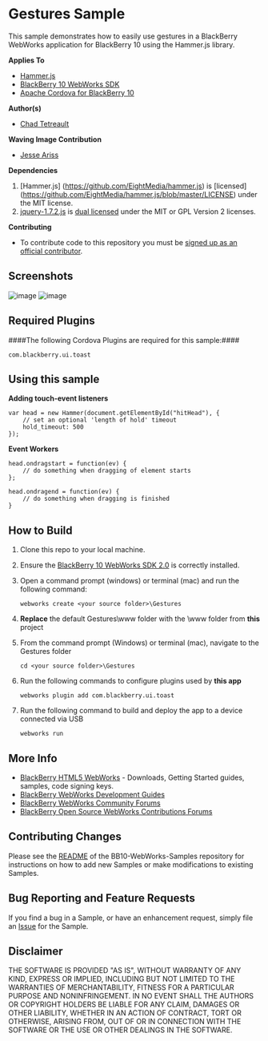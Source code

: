 # Gestures Sample

This sample demonstrates how to easily use gestures in a BlackBerry WebWorks application for BlackBerry 10 using the Hammer.js library. 

**Applies To**

* [Hammer.js](http://eightmedia.github.io/hammer.js/)
* [BlackBerry 10 WebWorks SDK](https://developer.blackberry.com/html5/download/sdk) 
* [Apache Cordova for BlackBerry 10](https://github.com/blackberry/cordova-blackberry/tree/master/blackberry10) 

**Author(s)** 

* [Chad Tetreault](http://www.twitter.com/chadtatro)

**Waving Image Contribution** 

* [Jesse Ariss](http://www.twitter.com/jesseariss)

**Dependencies**

1. [Hammer.js] (https://github.com/EightMedia/hammer.js) is [licensed] (https://github.com/EightMedia/hammer.js/blob/master/LICENSE) under the MIT license.
2. [jquery-1.7.2.js](http://code.jquery.com/jquery-1.7.2.js) is [dual licensed](http://jquery.org/license/) under the MIT or GPL Version 2 licenses.

**Contributing**

* To contribute code to this repository you must be [signed up as an official contributor](http://blackberry.github.com/howToContribute.html).

## Screenshots ##

![image](https://raw.github.com/blackberry/BB10-WebWorks-Samples/WebWorks-2.0/gestures/www/_screenshots/gestures2.png)
![image](https://raw.github.com/blackberry/BB10-WebWorks-Samples/WebWorks-2.0/gestures/www/_screenshots/gestures1.png)


## Required Plugins ##

####The following Cordova Plugins are required for this sample:####

	com.blackberry.ui.toast

## Using this sample ##

**Adding touch-event listeners**


	var head = new Hammer(document.getElementById("hitHead"), { 
		// set an optional 'length of hold' timeout
		hold_timeout: 500
	});


**Event Workers**

	head.ondragstart = function(ev) {
		// do something when dragging of element starts
	};

	head.ondragend = function(ev) {
		// do something when dragging is finished
	}

## How to Build

1. Clone this repo to your local machine.
2. Ensure the [BlackBerry 10 WebWorks SDK 2.0](https://developer.blackberry.com/html5/download/sdk) is correctly installed.
3. Open a command prompt (windows) or terminal (mac) and run the following command:

	```
	webworks create <your source folder>\Gestures
	```

3. **Replace** the default Gestures\www folder with the \www folder from **this** project
4. From the command prompt (Windows) or terminal (mac), navigate to the Gestures folder

	```
	cd <your source folder>\Gestures
	```

5. Run the following commands to configure plugins used by **this app**

	```
	webworks plugin add com.blackberry.ui.toast
	```

6. Run the following command to build and deploy the app to a device connected via USB

	```
	webworks run
	```

## More Info

* [BlackBerry HTML5 WebWorks](https://bdsc.webapps.blackberry.com/html5/) - Downloads, Getting Started guides, samples, code signing keys.
* [BlackBerry WebWorks Development Guides](https://bdsc.webapps.blackberry.com/html5/documentation)
* [BlackBerry WebWorks Community Forums](http://supportforums.blackberry.com/t5/Web-and-WebWorks-Development/bd-p/browser_dev)
* [BlackBerry Open Source WebWorks Contributions Forums](http://supportforums.blackberry.com/t5/BlackBerry-WebWorks/bd-p/ww_con)

## Contributing Changes

Please see the [README](https://github.com/blackberry/BB10-WebWorks-Samples) of the BB10-WebWorks-Samples repository for instructions on how to add new Samples or make modifications to existing Samples.

## Bug Reporting and Feature Requests

If you find a bug in a Sample, or have an enhancement request, simply file an [Issue](https://github.com/blackberry/BB10-WebWorks-Samples/issues) for the Sample.

## Disclaimer

THE SOFTWARE IS PROVIDED "AS IS", WITHOUT WARRANTY OF ANY KIND, EXPRESS OR IMPLIED, INCLUDING BUT NOT LIMITED TO THE WARRANTIES OF MERCHANTABILITY, FITNESS FOR A PARTICULAR PURPOSE AND NONINFRINGEMENT. IN NO EVENT SHALL THE AUTHORS OR COPYRIGHT HOLDERS BE LIABLE FOR ANY CLAIM, DAMAGES OR OTHER LIABILITY, WHETHER IN AN ACTION OF CONTRACT, TORT OR OTHERWISE, ARISING FROM, OUT OF OR IN CONNECTION WITH THE SOFTWARE OR THE USE OR OTHER DEALINGS IN THE SOFTWARE.
